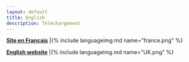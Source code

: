 ```yaml
---
layout: default
title: English
description: Téléchargement
---
```




   **[Site en Français](https://prunkdump.github.io/GNUVario-TTGO-T5-website)**  |{% include languageimg.md name="france.png" %}







   **[English website](https://prunkdump.github.io/GNUVario-TTGO-T5-website-EN/)**  |{% include languageimg.md name="UK.png" %}
